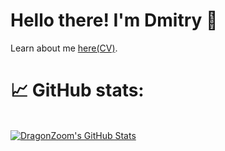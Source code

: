
# Hello there! I'm Dmitry :wave:

Learn about me [here(CV)](https://github.com/Dmitrryy/Dmitrryy/blob/master/Dmitry_Drozdov_CV.pdf).

# :chart_with_upwards_trend: GitHub stats:

<br>
<!---
<a href="https://github.com/Dmitrryy/Dmitrryy">
  <img align="center" src="https://github-readme-stats.vercel.app/api/top-langs/?username=Dmitrryy&hide=html,Jupyter Notebook&title_color=ffffff&text_color=c9cacc&icon_color=2bbc8a&bg_color=1d1f21&langs_count=3" />
</a>
--->
<a href="https://github.com/Dmitrryy/Dmitrryy">
  <img align="center" src="https://github-readme-stats.vercel.app/api?username=Dmitrryy&show_icons=true&line_height=27&count_private=true&title_color=ffffff&text_color=c9cacc&icon_color=2bbc8a&bg_color=1d1f21" alt="DragonZoom's GitHub Stats" />
</a>  

<br>

<!--- [![Visits Badge](https://badges.pufler.dev/visits/Dmitrryy/Dmitrryy)](https://github.com/Dmitrryy/Dmitrryy) --->

<br>
